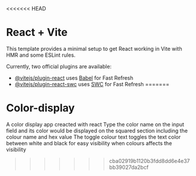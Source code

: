 <<<<<<< HEAD
# React + Vite

This template provides a minimal setup to get React working in Vite with HMR and some ESLint rules.

Currently, two official plugins are available:

- [@vitejs/plugin-react](https://github.com/vitejs/vite-plugin-react/blob/main/packages/plugin-react/README.md) uses [Babel](https://babeljs.io/) for Fast Refresh
- [@vitejs/plugin-react-swc](https://github.com/vitejs/vite-plugin-react-swc) uses [SWC](https://swc.rs/) for Fast Refresh
=======
# Color-display

A color display app creacted with react
Type the color name on the input field and its color would be displayed on the squared section including the colour name and hex value
The toggle colour text toggles the text color between white and black for easy visibility when colours affects the visibility 
>>>>>>> cba02919b1120b3fdd8dd6e4e37bb39027da2bcf

